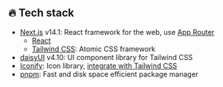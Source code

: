 ## 🔥 Tech stack
- [Next.js](https://nextjs.org) v14.1: React framework for the web, use [App Router](https://nextjs.org/docs/app)
  - [React](https://react.dev)
  - [Tailwind CSS](https://tailwindcss.com): Atomic CSS framework
- [daisyUI](https://daisyui.com) v4.10: UI component library for Tailwind CSS
- [Iconify](https://iconify.design): Icon library, [integrate with Tailwind CSS](https://iconify.design/docs/usage/css/tailwind/#installation)
- [pnpm](https://pnpm.io): Fast and disk space efficient package manager
